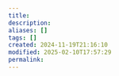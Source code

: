 ```yaml
---
title: 
description: 
aliases: []
tags: []
created: 2024-11-19T21:16:10
modified: 2025-02-10T17:57:29
permalink:
---
```

